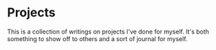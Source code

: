 # Projects
This is a collection of writings on projects I've done for myself. It's both 
something to show off to others and a sort of journal for myself.
